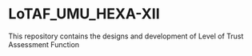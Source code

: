 # LoTAF_UMU_HEXA-XII
This repository contains the designs and development of Level of Trust Assessment Function 
